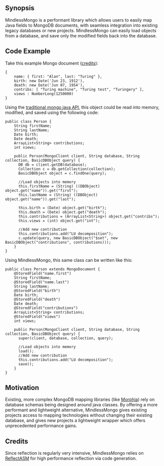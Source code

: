 ## Synopsis

MindlessMongo is a performant library which allows users to easily map Java fields to MongoDB documents, with seamless integration into existing legacy databases or new projects. MindlessMongo can easily load objects from a database, and save only the modified fields back into the database.

## Code Example

Take this example Mongo document ([credits](https://docs.mongodb.com/manual/core/document/)):

``` 
{
    name: { first: "Alan", last: "Turing" },
    birth: new Date('Jun 23, 1912'),
    death: new Date('Jun 07, 1954'),
    contribs: [ "Turing machine", "Turing test", "Turingery" ],
    views : NumberLong(1250000)
}
```

Using the [traditional mongo java API](https://github.com/mongodb/mongo-java-driver), this object could be read into memory, modified, and saved using the following code:

```
public class Person {
    String firstName;
    String lastName;
    Date birth;
    Date death;
    ArrayList<String> contributions;
    int views;
    
    public Person(MongoClient client, String database, String collection, BasicDBObject query) {
      DB db = client.getDB(database);
      Collection c = db.getCollection(collection);
      BasicDBObject object = c.findOne(query);
      
      //Load objects into memory
      this.firstName = (String) ((DBObject) object.get("name")).get("first");
      this.lastName = (String) ((DBObject) object.get("name")).get("last");
      
      this.birth = (Date) object.get("birth");
      this.death = (Date) object.get("death");
      this.contributions = (ArrayList<String>) object.get("contribs");
      this.views = (int) object.get("int");
      
      //Add new contribution
      this.contributions.add("LU decomposition");
      c.update(query, new BasicDBObject("$set", new BasicDBObject("contributions", contributions)));
    }
}
```

Using MindlessMongo, this same class can be written like this:
```
public class Person extends MongoDocument {
    @StoredField("name.first")
    String firstName;
    @StoredField("name.last")
    String lastName;
    @StoredField("birth")
    Date birth;
    @StoredField("death")
    Date death;
    @StoredField("contributions")
    ArrayList<String> contributions;
    @StoredField("views")
    int views;
    
    public Person(MongoClient client, String database, String collection, BasicDBObject query) {
      super(client, database, collection, query);
      
      //Load objects into memory
      load();
      //Add new contribution
      this.contributions.add("LU decomposition");
      save();
    }
}
```

## Motivation

Existing, more complex MongoDB mapping libraries (like [Morphia](http://mongodb.github.io/morphia/)) rely on database schemas being designed around java classes. By offering a more performant and lightweight alternative, MindlessMongo gives existing projects access to mapping technologies without changing their existing database, and gives new projects a lightweight wrapper which offers unprecedented performance gains. 

## Credits

Since reflection is regularly very intensive, MindlessMongo relies on [ReflectASM](https://github.com/EsotericSoftware/reflectasm) for high performance reflection via code generation.
